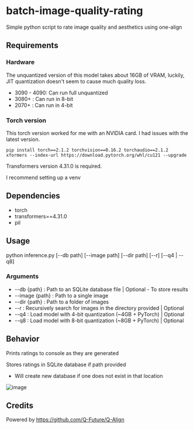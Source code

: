 # batch-image-quality-rating
Simple python script to rate image quality and aesthetics using one-align

## Requirements
### Hardware
The unquantized version of this model takes about 16GB of VRAM, luckily, JIT quantization doesn't seem to cause much quality loss.
- 3090 - 4090: Can run full unquantized
- 3080+ : Can run in 8-bit
- 2070+ : Can run in 4-bit

### Torch version
This torch version worked for me with an NVIDIA card. I had issues with the latest version.
```shell
pip install torch==2.1.2 torchvision==0.16.2 torchaudio==2.1.2 xformers --index-url https://download.pytorch.org/whl/cu121 --upgrade
```
Transformers version 4.31.0 is required.

I recommend setting up a venv

## Dependencies
- torch
- transformers==4.31.0
- pil

## Usage
python inference.py [--db path] [--image path] [--dir path] [--r] [--q4 | --q8]

### Arguments
- --db {path} : Path to an SQLite database file | Optional - To store results
- --image {path} : Path to a single image
- --dir {path} : Path to a folder of images
- --r : Recursively search for images in the directory provided | Optional
- --q4 : Load model with 4-bit quantization (~4GB + PyTorch) | Optional
- --q8 : Load model with 8-bit quantization (~8GB + PyTorch) | Optional

## Behavior
Prints ratings to console as they are generated

Stores ratings in SQLite database if path provided
- Will create new database if one does not exist in that location

![image](https://github.com/OpenDiffusionAI/batch-image-quality-rating/assets/172853169/0549f3d6-854b-4277-a43f-1828e900ab29)

## Credits
Powered by https://github.com/Q-Future/Q-Align

